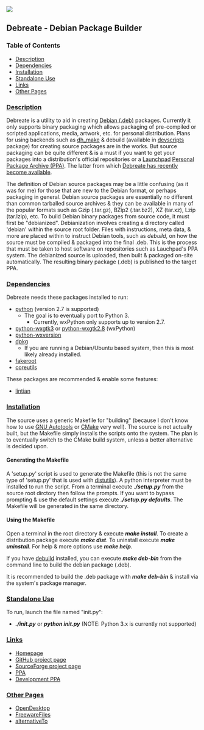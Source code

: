 ![][icon]

## Debreate - Debian Package Builder


### Table of Contents
* [Description](#description)
* [Dependencies](#dependencies)
* [Installation](#installation)
* [Standalone Use](#standalone-use)
* [Links](#links)
* [Other Pages](#other-pages)


### [Description](#table-of-contents)

Debreate is a utility to aid in creating [Debian (.deb)][wiki.deb] packages. Currently it only supports binary packaging which allows packaging of pre-compiled or scripted applications, media, artwork, etc. for personal distribution. Plans for using backends such as [dh_make][pkg.dh-make] & debuild (available in [devscripts][pkg.devscripts] package) for creating source packages are in the works. But source packaging can be quite different & is a must if you want to get your packages into a distribution's official repositories or a [Launchpad][launchpad] [Personal Package Archive (PPA)][wiki.ppa]. The latter from which [Debreate has recently become available][ppa.debreate].

The definition of Debian source packages may be a little confusing (as it was for me) for those that are new to the Debian format, or perhaps packaging in general. Debian source packages are essentially no different than common tarballed source archives & they can be available in many of the popular formats such as Gzip (.tar.gz), BZip2 (.tar.bz2), XZ (tar.xz), Lzip (tar.lzip), etc. To build Debian binary packages from source code, it must first be "debianized". Debianization involves creating a directory called 'debian' within the source root folder. Files with instructions, meta data, & more are placed within to instruct Debian tools, such as *debuild*, on how the source must be compiled & packaged into the final .deb. This is the process that must be taken to host software on repositories such as Lauchpad's PPA system. The debianized source is uploaded, then built & packaged on-site automatically. The resulting binary package (.deb) is published to the target PPA.


### [Dependencies](#table-of-contents)

Debreate needs these packages installed to run:
* [python][pkg.python] (version 2.7 is supported)
    * The goal is to eventually port to Python 3.
        * Currently, wxPython only supports up to version 2.7.
* [python-wxgtk3][pkg.python-wxgtk3] or [python-wxgtk2.8][pkg.python-wxgtk2.8] (wxPython)
* [python-wxversion][pkg.python-wxversion]
* [dpkg][pkg.dpkg]
    * If you are running a Debian/Ubuntu based system, then this is most likely already installed.
* [fakeroot][pkg.fakeroot]
* [coreutils][pkg.coreutils]

These packages are recommended & enable some features:
* [lintian][pkg.lintian]


### [Installation](#table-of-contents)

The source uses a generic Makefile for "building" (because I don't know how to use [GNU Autotools][gnu-autotools] or [CMake][cmake] very well). The source is not actually built, but the Makefile simply installs the scripts onto the system. The plan is to eventually switch to the CMake build system, unless a better alternative is decided upon.

#### Generating the Makefile

A 'setup.py' script is used to generate the Makefile (this is not the same type of 'setup.py' that is used with [distutils][]). A python interpreter must be installed to run the script. From a terminal execute ***./setup.py*** from the source root dirctory then follow the prompts. If you want to bypass prompting & use the default settings execute ***./setup.py defaults***. The Makefile will be generated in the same directory.

#### Using the Makefile

Open a terminal in the root directory & execute ***make install***. To create a distribution package execute ***make dist***. To uninstall execute ***make uninstall***. For help & more options use ***make help***.

If you have [debuild][pkg.devscripts] installed, you can execute ***make deb-bin*** from the command line to build the debian package (.deb).



It is recommended to build the .deb package with ***make deb-bin*** & install via the system's package manager.


### [Standalone Use](#table-of-contents)

To run, launch the file named "init.py":
* ***./init.py*** or ***python init.py*** (NOTE: Python 3.x is currently not supported)


### [Links](#table-of-contents)
* [Homepage](https://antumdeluge.github.io/debreate-web)
* [GitHub project page](https://github.com/AntumDeluge/debreate)
* [SourceForge project page](https://sourceforge.net/projects/debreate)
* [PPA][ppa.debreate]
* [Development PPA][ppa.debreate-dev]


### [Other Pages](#table-of-contents)
* [OpenDesktop](https://www.opendesktop.org/content/show.php?content=101776)
* [FreewareFiles](http://www.freewarefiles.com/Debreate_program_56557.html)
* [alternativeTo](http://alternativeto.net/software/debreate/)



[icon]: bitmaps/icon/64/logo.png

[launchpad]: https://launchpad.net/
[wxpython]: https://wxpython.org/

[wiki.deb]: https://en.wikipedia.org/wiki/Deb_(file_format)
[wiki.makefile]: https://en.wikipedia.org/wiki/Makefile
[wiki.ppa]: https://en.wikipedia.org/wiki/Personal_Package_Archive
[wiki.superuser]: https://en.wikipedia.org/wiki/Superuser

[src.debreate-unstable]: https://github.com/AntumDeluge/debreate/tree/unstable

[ppa.debreate]: https://launchpad.net/~antumdeluge/+archive/ubuntu/debreate
[ppa.debreate-dev]: https://launchpad.net/~antumdeluge/+archive/ubuntu/debreate-dev

[pkg.coreutils]: http://packages.ubuntu.com/coreutils
[pkg.devscripts]: http://packages.ubuntu.com/devscripts
[pkg.dh-make]: http://packages.ubuntu.com/dh-make
[pkg.dpkg]: http://packages.ubuntu.com/dpkg
[pkg.fakeroot]: http://packages.ubuntu.com/fakeroot
[pkg.gdebi]: http://packages.ubuntu.com/gdebi
[pkg.gvfs-bin]: http://packages.ubuntu.com/gvfs-bin
[pkg.lintian]: http://packages.ubuntu.com/lintian
[pkg.python]: http://packages.ubuntu.com/python2.7
[pkg.python-wxversion]: http://packages.ubuntu.com/python-wxversion
[pkg.python-wxgtk2.8]: http://packages.ubuntu.com/python-wxgtk2.8
[pkg.python-wxgtk3]: http://packages.ubuntu.com/python-wxgtk3

[ubu.wily.python-wxgtk]: http://packages.ubuntu.com/wily/python-wxgtk2.8

[cmake]: https://cmake.org/
[distutils]: https://wiki.python.org/moin/Distutils
[gnu-autotools]: https://en.wikipedia.org/wiki/GNU_Build_System
